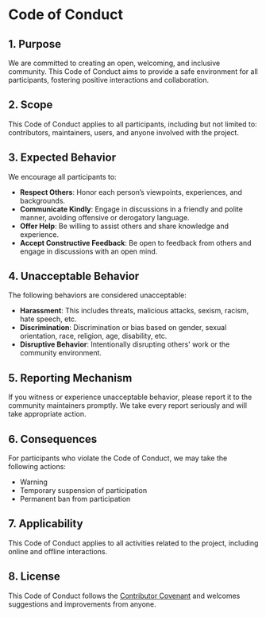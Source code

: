 # Code of Conduct

## 1. Purpose

We are committed to creating an open, welcoming, and inclusive community. This Code of Conduct aims to provide a safe environment for all participants, fostering positive interactions and collaboration.

## 2. Scope

This Code of Conduct applies to all participants, including but not limited to: contributors, maintainers, users, and anyone involved with the project.

## 3. Expected Behavior

We encourage all participants to:

- **Respect Others**: Honor each person’s viewpoints, experiences, and backgrounds.
- **Communicate Kindly**: Engage in discussions in a friendly and polite manner, avoiding offensive or derogatory language.
- **Offer Help**: Be willing to assist others and share knowledge and experience.
- **Accept Constructive Feedback**: Be open to feedback from others and engage in discussions with an open mind.

## 4. Unacceptable Behavior

The following behaviors are considered unacceptable:

- **Harassment**: This includes threats, malicious attacks, sexism, racism, hate speech, etc.
- **Discrimination**: Discrimination or bias based on gender, sexual orientation, race, religion, age, disability, etc.
- **Disruptive Behavior**: Intentionally disrupting others' work or the community environment.

## 5. Reporting Mechanism

If you witness or experience unacceptable behavior, please report it to the community maintainers promptly. We take every report seriously and will take appropriate action.

## 6. Consequences

For participants who violate the Code of Conduct, we may take the following actions:

- Warning
- Temporary suspension of participation
- Permanent ban from participation

## 7. Applicability

This Code of Conduct applies to all activities related to the project, including online and offline interactions.

## 8. License

This Code of Conduct follows the [Contributor Covenant](https://opensource.org/osd) and welcomes suggestions and improvements from anyone.
